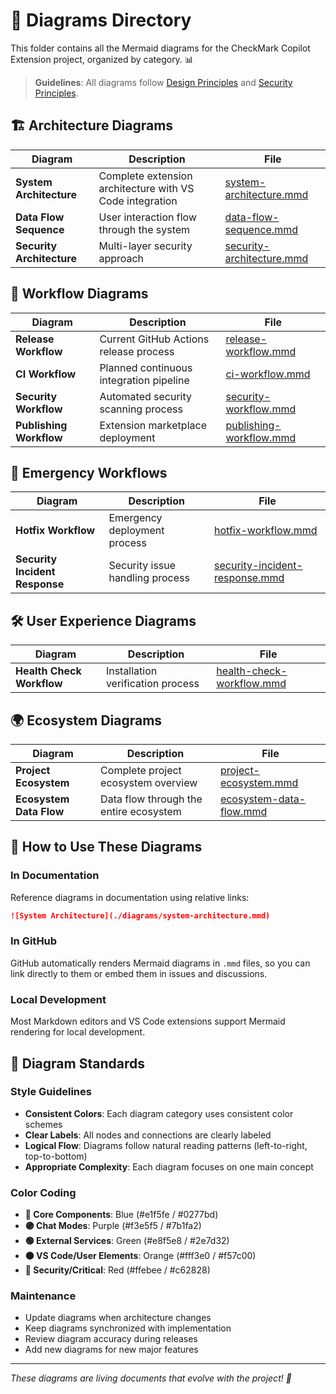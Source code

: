 # 🎨 Diagrams Directory

This folder contains all the Mermaid diagrams for the CheckMark Copilot Extension project, organized by category. 📊

> **Guidelines**: All diagrams follow [Design Principles](../../.github/instructions/design-principles.instructions.md) and [Security Principles](../../.github/instructions/security-principles.instructions.md).

## 🏗️ Architecture Diagrams

| Diagram                   | Description                                              | File                                                     |
| ------------------------- | -------------------------------------------------------- | -------------------------------------------------------- |
| **System Architecture**   | Complete extension architecture with VS Code integration | [system-architecture.mmd](./system-architecture.mmd)     |
| **Data Flow Sequence**    | User interaction flow through the system                 | [data-flow-sequence.mmd](./data-flow-sequence.mmd)       |
| **Security Architecture** | Multi-layer security approach                            | [security-architecture.mmd](./security-architecture.mmd) |

## 🚀 Workflow Diagrams

| Diagram                 | Description                             | File                                                 |
| ----------------------- | --------------------------------------- | ---------------------------------------------------- |
| **Release Workflow**    | Current GitHub Actions release process  | [release-workflow.mmd](./release-workflow.mmd)       |
| **CI Workflow**         | Planned continuous integration pipeline | [ci-workflow.mmd](./ci-workflow.mmd)                 |
| **Security Workflow**   | Automated security scanning process     | [security-workflow.mmd](./security-workflow.mmd)     |
| **Publishing Workflow** | Extension marketplace deployment        | [publishing-workflow.mmd](./publishing-workflow.mmd) |

## 🚨 Emergency Workflows

| Diagram                        | Description                     | File                                                               |
| ------------------------------ | ------------------------------- | ------------------------------------------------------------------ |
| **Hotfix Workflow**            | Emergency deployment process    | [hotfix-workflow.mmd](./hotfix-workflow.mmd)                       |
| **Security Incident Response** | Security issue handling process | [security-incident-response.mmd](./security-incident-response.mmd) |

## 🛠️ User Experience Diagrams

| Diagram                   | Description                       | File                                                     |
| ------------------------- | --------------------------------- | -------------------------------------------------------- |
| **Health Check Workflow** | Installation verification process | [health-check-workflow.mmd](./health-check-workflow.mmd) |

## 🌍 Ecosystem Diagrams

| Diagram                 | Description                            | File                                                 |
| ----------------------- | -------------------------------------- | ---------------------------------------------------- |
| **Project Ecosystem**   | Complete project ecosystem overview    | [project-ecosystem.mmd](./project-ecosystem.mmd)     |
| **Ecosystem Data Flow** | Data flow through the entire ecosystem | [ecosystem-data-flow.mmd](./ecosystem-data-flow.mmd) |

## 📝 How to Use These Diagrams

### In Documentation

Reference diagrams in documentation using relative links:

```markdown
![System Architecture](./diagrams/system-architecture.mmd)
```

### In GitHub

GitHub automatically renders Mermaid diagrams in `.mmd` files, so you can link directly to them or embed them in issues and discussions.

### Local Development

Most Markdown editors and VS Code extensions support Mermaid rendering for local development.

## 🎯 Diagram Standards

### Style Guidelines

- **Consistent Colors**: Each diagram category uses consistent color schemes
- **Clear Labels**: All nodes and connections are clearly labeled
- **Logical Flow**: Diagrams follow natural reading patterns (left-to-right, top-to-bottom)
- **Appropriate Complexity**: Each diagram focuses on one main concept

### Color Coding

- **🔵 Core Components**: Blue (#e1f5fe / #0277bd)
- **🟣 Chat Modes**: Purple (#f3e5f5 / #7b1fa2)
- **🟢 External Services**: Green (#e8f5e8 / #2e7d32)
- **🟠 VS Code/User Elements**: Orange (#fff3e0 / #f57c00)
- **🔴 Security/Critical**: Red (#ffebee / #c62828)

### Maintenance

- Update diagrams when architecture changes
- Keep diagrams synchronized with implementation
- Review diagram accuracy during releases
- Add new diagrams for new major features

---

_These diagrams are living documents that evolve with the project! 🚀_
